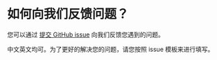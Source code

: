 # 如何向我们反馈问题？

您可以通过 [提交 GitHub issue](https://github.com/vidar-team/Cardinal/issues/new) 向我们反馈您遇到的问题。

中文英文均可。为了更好的解决您的问题，请您按照 issue 模板来进行填写。